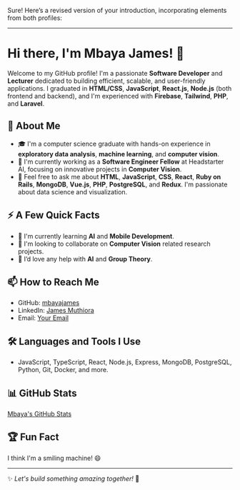 Sure! Here’s a revised version of your introduction, incorporating elements from both profiles:

---

# Hi there, I'm Mbaya James! 👋

Welcome to my GitHub profile! I'm a passionate **Software Developer** and **Lecturer** dedicated to building efficient, scalable, and user-friendly applications. I graduated in **HTML/CSS**, **JavaScript**, **React.js**, **Node.js** (both frontend and backend), and I'm experienced with **Firebase**, **Tailwind**, **PHP**, and **Laravel**. 

## 💫 About Me
- 🎓 I'm a computer science graduate with hands-on experience in **exploratory data analysis**, **machine learning**, and **computer vision**.
- 🔭 I'm currently working as a **Software Engineer Fellow** at Headstarter AI, focusing on innovative projects in **Computer Vision**.
- 💬 Feel free to ask me about **HTML**, **JavaScript**, **CSS**, **React**, **Ruby on Rails**, **MongoDB**, **Vue.js**, **PHP**, **PostgreSQL**, and **Redux**. I'm passionate about data science and visualization.

## ⚡ A Few Quick Facts
- 🧮 I'm currently learning **AI** and **Mobile Development**.
- 👯 I'm looking to collaborate on **Computer Vision** related research projects.
- 🤔 I’d love any help with **AI** and **Group Theory**.

## 📫 How to Reach Me
- GitHub: [mbayajames](https://github.com/mbayajames)
- LinkedIn: [James Muthiora](https://www.linkedin.com/in/james-muthiora-89915a271/)
- Email: [Your Email](muthiorajames39@gmail.com)

## 🛠️ Languages and Tools I Use
- JavaScript, TypeScript, React, Node.js, Express, MongoDB, PostgreSQL, Python, Git, Docker, and more.

## 📊 GitHub Stats
[Mbaya's GitHub Stats](https://github-readme-stats.vercel.app/api?username=mbayajames&show_icons=true&theme=radical)

## 🏆 Fun Fact
I think I'm a smiling machine! 😄

---

✨ _Let's build something amazing together!_ 🚀
